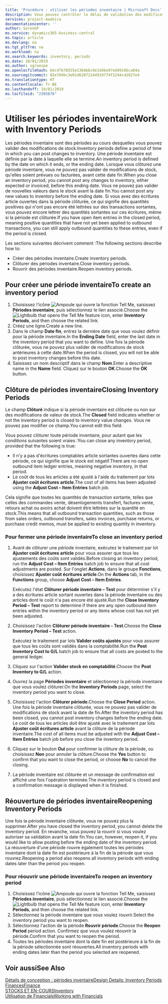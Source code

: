 ```yaml
---
title: 'Procédure : utiliser les périodes inventaire | Microsoft Docs'
description: Vous pouvez contrôler le délai de validation des modifications du stock en définissant des périodes inventaire.
services: project-madeira
documentationcenter: ''
author: SorenGP
ms.service: dynamics365-business-central
ms.topic: article
ms.devlang: na
ms.tgt_pltfrm: na
ms.workload: na
ms.search.keywords: inventory, periods
ms.date: 10/01/2019
ms.author: sgroespe
ms.openlocfilehash: 64c47b78555e1364bbc0e1d4be97ed4910bca04a
ms.sourcegitcommit: 02e704bc3e01d62072144919774f1244c42827e4
ms.translationtype: HT
ms.contentlocale: fr-BE
ms.lasthandoff: 10/01/2019
ms.locfileid: "2305876"
---
```

# <a name="work-with-inventory-periods"></a><span data-ttu-id="97d50-103">Utiliser les périodes inventaire</span><span class="sxs-lookup"><span data-stu-id="97d50-103">Work with Inventory Periods</span></span>
<span data-ttu-id="97d50-104">Les périodes inventaire sont des périodes au cours desquelles vous pouvez valider des modifications de stock.</span><span class="sxs-lookup"><span data-stu-id="97d50-104">Inventory periods define a period of time in which you can post changes to inventory.</span></span> <span data-ttu-id="97d50-105">Une période inventaire est définie par la date à laquelle elle se termine.</span><span class="sxs-lookup"><span data-stu-id="97d50-105">An inventory period is defined by the date on which it ends, or the ending date.</span></span> <span data-ttu-id="97d50-106">Lorsque vous clôturez une période inventaire, vous ne pouvez pas valider de modifications de stock, qu'elles soient prévues ou facturées, avant cette date fin.</span><span class="sxs-lookup"><span data-stu-id="97d50-106">When you close an inventory period, you cannot post any changes to inventory, either expected or invoiced, before this ending date.</span></span> <span data-ttu-id="97d50-107">Vous ne pouvez pas valider de nouvelles valeurs dans le stock avant la date fin.</span><span class="sxs-lookup"><span data-stu-id="97d50-107">You cannot post any new values to inventory before the ending date.</span></span> <span data-ttu-id="97d50-108">Si vous avez des écritures article ouvertes dans la période clôturée, ce qui signifie des quantités positives qui n'ont pas encore été lettrées sur des transactions sortantes, vous pouvez encore lettrer des quantités sortantes sur ces écritures, même si la période est clôturée.</span><span class="sxs-lookup"><span data-stu-id="97d50-108">If you have open item entries in the closed period, meaning positive quantities that have not yet been applied to outbound transactions, you can still apply outbound quantities to these entries, even if the period is closed.</span></span>  

<span data-ttu-id="97d50-109">Les sections suivantes décrivent comment :</span><span class="sxs-lookup"><span data-stu-id="97d50-109">The following sections describe how to:</span></span>  

* <span data-ttu-id="97d50-110">Créer des périodes inventaire.</span><span class="sxs-lookup"><span data-stu-id="97d50-110">Create inventory periods.</span></span>  
* <span data-ttu-id="97d50-111">Clôturer des périodes inventaire.</span><span class="sxs-lookup"><span data-stu-id="97d50-111">Close inventory periods.</span></span>  
* <span data-ttu-id="97d50-112">Rouvrir des périodes inventaire.</span><span class="sxs-lookup"><span data-stu-id="97d50-112">Reopen inventory periods.</span></span>  

## <a name="to-create-an-inventory-period"></a><span data-ttu-id="97d50-113">Pour créer une période inventaire</span><span class="sxs-lookup"><span data-stu-id="97d50-113">To create an inventory period</span></span>  
1. <span data-ttu-id="97d50-114">Choisissez l'icône ![Ampoule qui ouvre la fonction Tell Me](media/ui-search/search_small.png "Dites-moi ce que vous voulez faire"), saisissez **Périodes inventaire**, puis sélectionnez le lien associé.</span><span class="sxs-lookup"><span data-stu-id="97d50-114">Choose the ![Lightbulb that opens the Tell Me feature](media/ui-search/search_small.png "Tell me what you want to do") icon, enter **Inventory Periods**, and then choose the related link.</span></span>  
2. <span data-ttu-id="97d50-115">Créez une ligne.</span><span class="sxs-lookup"><span data-stu-id="97d50-115">Create a new line.</span></span>  
3. <span data-ttu-id="97d50-116">Dans le champ **Date fin**, entrez la dernière date que vous voulez définir pour la période inventaire.</span><span class="sxs-lookup"><span data-stu-id="97d50-116">In the **Ending Date** field, enter the last date in the inventory period that you want to define.</span></span> <span data-ttu-id="97d50-117">Une fois la période clôturée, vous ne pouvez plus valider de modifications de stock antérieures à cette date.</span><span class="sxs-lookup"><span data-stu-id="97d50-117">When the period is closed, you will not be able to post inventory changes before this date.</span></span>  
4. <span data-ttu-id="97d50-118">Saisissez un nom descriptif dans le champ **Nom**.</span><span class="sxs-lookup"><span data-stu-id="97d50-118">Enter a descriptive name in the **Name** field.</span></span> <span data-ttu-id="97d50-119">Cliquez sur le bouton **OK**.</span><span class="sxs-lookup"><span data-stu-id="97d50-119">Choose the **OK** button.</span></span>  

## <a name="closing-inventory-periods"></a><span data-ttu-id="97d50-120">Clôture de périodes inventaire</span><span class="sxs-lookup"><span data-stu-id="97d50-120">Closing Inventory Periods</span></span>  
<span data-ttu-id="97d50-121">Le champ **Clôturé** indique si la période inventaire est clôturée ou non sur des modifications de valeur de stock.</span><span class="sxs-lookup"><span data-stu-id="97d50-121">The **Closed** field indicates whether or not the inventory period is closed to inventory value changes.</span></span> <span data-ttu-id="97d50-122">Vous ne pouvez pas modifier ce champ.</span><span class="sxs-lookup"><span data-stu-id="97d50-122">You cannot edit this field.</span></span>  

<span data-ttu-id="97d50-123">Vous pouvez clôturer toute période inventaire, pour autant que les conditions suivantes soient vraies :</span><span class="sxs-lookup"><span data-stu-id="97d50-123">You can close any inventory period, provided that the following is true:</span></span>  

* <span data-ttu-id="97d50-124">Il n'y a pas d'écritures comptables article sortantes ouvertes dans cette période, ce qui signifie que le stock est négatif.</span><span class="sxs-lookup"><span data-stu-id="97d50-124">There are no open outbound item ledger entries, meaning negative inventory, in that period.</span></span>  
* <span data-ttu-id="97d50-125">Le coût de tous les articles a été ajusté à l'aide du traitement par lots **Ajuster coût écritures article**.</span><span class="sxs-lookup"><span data-stu-id="97d50-125">The cost of all items has been adjusted using the **Adjust Cost – Item Entries** batch job.</span></span>  

<span data-ttu-id="97d50-126">Cela signifie que toutes les quantités de transaction sortante, telles que celles des commandes vente, désenlogements transfert, factures vente, retours achat ou avoirs achat doivent être lettrées sur la quantité en stock.</span><span class="sxs-lookup"><span data-stu-id="97d50-126">This means that all outbound transaction quantities, such as those from sales orders, outbound transfers, sales invoices, purchase returns, or purchase credit memos, must be applied to existing quantity in inventory.</span></span>  

### <a name="to-close-an-inventory-period"></a><span data-ttu-id="97d50-127">Pour fermer une période inventaire</span><span class="sxs-lookup"><span data-stu-id="97d50-127">To close an inventory period</span></span>  
1. <span data-ttu-id="97d50-128">Avant de clôturer une période inventaire, exécutez le traitement par lot **Ajuster coût écritures article** pour vous assurer que tous les ajustements des coûts sont validés.</span><span class="sxs-lookup"><span data-stu-id="97d50-128">Before closing an inventory period, run the **Adjust Cost – Item Entries** batch job to ensure that all cost adjustments are posted.</span></span> <span data-ttu-id="97d50-129">Sur l'onglet **Actions**, dans le groupe **Fonctions**, choisissez **Ajuster coût écritures article**.</span><span class="sxs-lookup"><span data-stu-id="97d50-129">On the **Actions** tab, in the **Functions** group, choose **Adjust Cost – Item Entries**.</span></span>  

     <span data-ttu-id="97d50-130">Exécutez l'état **Clôturer période inventaire – Test** pour déterminer s'il y a des écritures article sortant ouvertes dans la période inventaire ou des articles dont le coût n'a pas encore été ajusté.</span><span class="sxs-lookup"><span data-stu-id="97d50-130">Run the **Close Inventory Period – Test** report to determine if there are any open outbound item entries within the inventory period or any items whose cost has not yet been adjusted.</span></span>  
2. <span data-ttu-id="97d50-131">Choisissez l'action **Clôturer période inventaire - Test**.</span><span class="sxs-lookup"><span data-stu-id="97d50-131">Choose the **Close Inventory Period – Test** action.</span></span>  

     <span data-ttu-id="97d50-132">Exécutez le traitement par lots **Valider coûts ajustés** pour vous assurer que tous les coûts sont validés dans la comptabilité.</span><span class="sxs-lookup"><span data-stu-id="97d50-132">Run the **Post Inventory Cost to G/L** batch job to ensure that all costs are posted to the general ledger.</span></span>  
3. <span data-ttu-id="97d50-133">Cliquez sur l'action **Valider stock en comptabilité**.</span><span class="sxs-lookup"><span data-stu-id="97d50-133">Choose the **Post Inventory to G/L** action.</span></span>  
4. <span data-ttu-id="97d50-134">Ouvrez la page **Périodes inventaire** et sélectionnez la période inventaire que vous voulez clôturer.</span><span class="sxs-lookup"><span data-stu-id="97d50-134">On the **Inventory Periods** page, select the inventory period you want to close.</span></span>  
5. <span data-ttu-id="97d50-135">Choisissez l'action **Clôturer période**.</span><span class="sxs-lookup"><span data-stu-id="97d50-135">Choose the **Close Period** action.</span></span> <span data-ttu-id="97d50-136">Une fois la période inventaire clôturée, vous ne pouvez pas valider de modifications de stock avant la date de fin.</span><span class="sxs-lookup"><span data-stu-id="97d50-136">After the inventory period has been closed, you cannot post inventory changes before the ending date.</span></span> <span data-ttu-id="97d50-137">Le coût de tous les articles doit être ajusté avec le traitement par lots **Ajuster coût écritures article** avant la clôture de la période inventaire.</span><span class="sxs-lookup"><span data-stu-id="97d50-137">The cost of all items must be adjusted with the **Adjust Cost – Item Entries** batch job before you close the inventory period.</span></span>  
6. <span data-ttu-id="97d50-138">Cliquez sur le bouton **Oui** pour confirmer la clôture de la période, ou choisissez **Non** pour annuler la clôture.</span><span class="sxs-lookup"><span data-stu-id="97d50-138">Choose the **Yes** button to confirm that you want to close the period, or choose **No** to cancel the closing.</span></span>  
7. <span data-ttu-id="97d50-139">La période inventaire est clôturée et un message de confirmation est affiché une fois l'opération terminée.</span><span class="sxs-lookup"><span data-stu-id="97d50-139">The inventory period is closed and a confirmation message is displayed when it is finished.</span></span>  

## <a name="reopening-inventory-periods"></a><span data-ttu-id="97d50-140">Réouverture de périodes inventaire</span><span class="sxs-lookup"><span data-stu-id="97d50-140">Reopening Inventory Periods</span></span>  
<span data-ttu-id="97d50-141">Une fois la période inventaire clôturée, vous ne pouvez plus la supprimer.</span><span class="sxs-lookup"><span data-stu-id="97d50-141">After you have closed the inventory period, you cannot delete the inventory period.</span></span> <span data-ttu-id="97d50-142">En revanche, vous pouvez la rouvrir si vous voulez autoriser sa validation avant la date fin.</span><span class="sxs-lookup"><span data-stu-id="97d50-142">You can, however, reopen it, if you would like to allow posting before the ending date of the inventory period.</span></span> <span data-ttu-id="97d50-143">La réouverture d'une période rouvre également toutes les périodes inventaire dont la date fin est postérieure à la fin de la période que vous rouvrez.</span><span class="sxs-lookup"><span data-stu-id="97d50-143">Reopening a period also reopens all inventory periods with ending dates later than the period you reopen.</span></span>  

### <a name="to-reopen-an-inventory-period"></a><span data-ttu-id="97d50-144">Pour réouvrir une période inventaire</span><span class="sxs-lookup"><span data-stu-id="97d50-144">To reopen an inventory period</span></span>  
1. <span data-ttu-id="97d50-145">Choisissez l'icône ![Ampoule qui ouvre la fonction Tell Me](media/ui-search/search_small.png "Dites-moi ce que vous voulez faire"), saisissez **Périodes inventaire**, puis sélectionnez le lien associé.</span><span class="sxs-lookup"><span data-stu-id="97d50-145">Choose the ![Lightbulb that opens the Tell Me feature](media/ui-search/search_small.png "Tell me what you want to do") icon, enter **Inventory Periods**, and then choose the related link.</span></span>  
2. <span data-ttu-id="97d50-146">Sélectionnez la période inventaire que vous voulez rouvrir.</span><span class="sxs-lookup"><span data-stu-id="97d50-146">Select the inventory period you want to reopen.</span></span>  
3. <span data-ttu-id="97d50-147">Sélectionnez l'action de la période **Rouvrir période**.</span><span class="sxs-lookup"><span data-stu-id="97d50-147">Choose the **Reopen Period** period action.</span></span> <span data-ttu-id="97d50-148">Confirmez que vous voulez réouvrir la période.</span><span class="sxs-lookup"><span data-stu-id="97d50-148">Confirm that you want to reopen the period.</span></span>  
4. <span data-ttu-id="97d50-149">Toutes les périodes inventaire dont la date fin est postérieure à la fin de la période sélectionnée sont réouvertes.</span><span class="sxs-lookup"><span data-stu-id="97d50-149">All inventory periods with ending dates later than the period you selected are reopened.</span></span>  

## <a name="see-also"></a><span data-ttu-id="97d50-150">Voir aussi</span><span class="sxs-lookup"><span data-stu-id="97d50-150">See Also</span></span>  
[<span data-ttu-id="97d50-151">Détails de conception : périodes inventaire</span><span class="sxs-lookup"><span data-stu-id="97d50-151">Design Details: Inventory Periods</span></span>](design-details-inventory-periods.md)  
[<span data-ttu-id="97d50-152">Finances</span><span class="sxs-lookup"><span data-stu-id="97d50-152">Finance</span></span>](finance.md)  
[<span data-ttu-id="97d50-153">STOCKS ET EN-COURS</span><span class="sxs-lookup"><span data-stu-id="97d50-153">Inventory</span></span>](inventory-manage-inventory.md)  
[<span data-ttu-id="97d50-154">Utilisation de Financials</span><span class="sxs-lookup"><span data-stu-id="97d50-154">Working with Financials</span></span>](ui-work-product.md)
